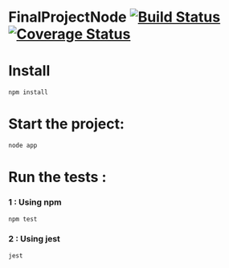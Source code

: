 # FinalProjectNode [![Build Status](https://travis-ci.com/EloiAncellin/FinalProjectNode.svg?branch=master)](https://travis-ci.com/EloiAncellin/FinalProjectNode)    [![Coverage Status](https://coveralls.io/repos/github/EloiAncellin/FinalProjectNode/badge.svg?branch=master)](https://coveralls.io/github/EloiAncellin/FinalProjectNode?branch=master)



# Install
```console
npm install
```

# Start the project: 

```console
node app
```

# Run the tests :
### 1 : Using npm
```console
npm test
```
### 2 : Using jest
```console
jest
```
